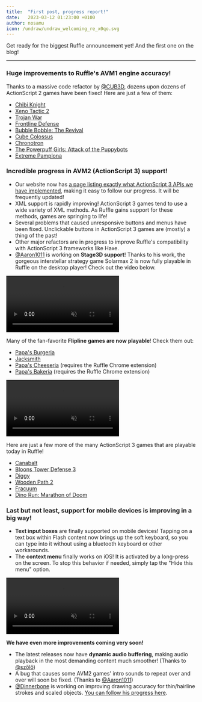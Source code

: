 ```yaml
---
title:  "First post, progress report!"
date:   2023-03-12 01:23:00 +0100
author: nosamu
icon: /undraw/undraw_welcoming_re_x0qo.svg
---
```

Get ready for the biggest Ruffle announcement yet! And the first one on the blog!

---

### Huge improvements to Ruffle's AVM1 engine accuracy!
Thanks to a massive code refactor by [@CUB3D](https://github.com/CUB3D/), dozens upon dozens of ActionScript 2 games have been fixed! Here are just a few of them:
- [Chibi Knight](https://www.newgrounds.com/portal/view/526470)
- [Xeno Tactic 2](https://www.newgrounds.com/portal/view/438241/format/flash?emulate=flash)
- [Trojan War](https://www.newgrounds.com/portal/view/604949/format/flash?emulate=flash)
- [Frontline Defense](https://www.kongregate.com/games/kazama_bee/frontline-defense-first-assault)
- [Bubble Bobble: The Revival](https://flasharch.com/en/archive/play/084db17094dc7452f01da0905d7eb516)
- [Cube Colossus](https://www.newgrounds.com/portal/view/507205/format/flash?emulate=flash)
- [Chronotron](https://www.kongregate.com/games/Scarybug/chronotron)
- [The Powerpuff Girls: Attack of the Puppybots](https://flasharch.com/en/archive/play/b93354279e9788b849f83ef78f52cbbb)
- [Extreme Pamplona](https://flasharch.com/en/archive/play/e36aac73914ec8672218317e000615d7)

### Incredible progress in AVM2 (ActionScript 3) support!
- Our website now has [a page listing exactly what ActionScript 3 APIs we have implemented](https://ruffle.rs/avm2.html), making it easy to follow our progress. It will be frequently updated!
- XML support is rapidly improving! ActionScript 3 games tend to use a wide variety of XML methods. As Ruffle gains support for these methods, games are springing to life!
- Several problems that caused unresponsive buttons and menus have been fixed. Unclickable buttons in ActionScript 3 games are (mostly) a thing of the past!
- Other major refactors are in progress to improve Ruffle's compatibility with ActionScript 3 frameworks like Haxe.
- [@Aaron1011](https://github.com/Aaron1011/) is working on **Stage3D support**! Thanks to his work, the gorgeous interstellar strategy game Solarmax 2 is now fully playable in Ruffle on the desktop player! Check out the video below.

<video muted autoplay controls>
    <source src="/2023-03-12-progress-report/ruffle_solarmax2.mp4" type="video/mp4">
</video>

Many of the fan-favorite **Flipline games are now playable**! Check them out:
- [Papa's Burgeria](https://www.kongregate.com/games/FliplineStudios/papas-burgeria)
- [Jacksmith](https://www.kongregate.com/games/FliplineStudios/jacksmith)
- [Papa's Cheeseria](https://www.flipline.com/games/papascheeseria/index.html) (requires the Ruffle Chrome extension)
- [Papa's Bakeria](https://www.flipline.com/games/papasbakeria/index.html) (requires the Ruffle Chrome extension)

<video muted autoplay controls>
    <source src="/2023-03-12-progress-report/ruffle_burgeria.mp4" type="video/mp4">
</video>

Here are just a few more of the many ActionScript 3 games that are playable today in Ruffle!
- [Canabalt](https://www.newgrounds.com/portal/view/510303)
- [Bloons Tower Defense 3](https://www.newgrounds.com/portal/view/463445/format/flash?emulate=flash)
- [Diggy](https://www.kongregate.com/games/Vogd/diggy)
- [Wooden Path 2](https://www.kongregate.com/games/Remivision/wooden-path-2)
- [Fracuum](https://www.newgrounds.com/portal/view/594354)
- [Dino Run: Marathon of Doom](https://www.newgrounds.com/portal/view/566176)

### Last but not least, support for **mobile devices** is improving in a big way!
- **Text input boxes** are finally supported on mobile devices! Tapping on a text box within Flash content now brings up the soft keyboard, so you can type into it without using a bluetooth keyboard or other workarounds.
- The **context menu** finally works on iOS! It is activated by a long-press on the screen. To stop this behavior if needed, simply tap the "Hide this menu" option.

<video muted autoplay controls>
    <source src="/2023-03-12-progress-report/Ruffle_Kongregate_Pizzeria_iPhone.mov" type="video/mp4">
</video>

**We have even more improvements coming very soon!**
- The latest releases now have **dynamic audio buffering**, making audio playback in the most demanding content much smoother! (Thanks to [@szőlő](https://github.com/torokati44/))
- A bug that causes some AVM2 games' intro sounds to repeat over and over will soon be fixed. (Thanks to [@Aaron1011](https://github.com/Aaron1011/))
- [@Dinnerbone](https://github.com/Dinnerbone/) is working on improving drawing accuracy for thin/hairline strokes and scaled objects. [You can follow his progress here](https://github.com/ruffle-rs/ruffle/pull/9981).
